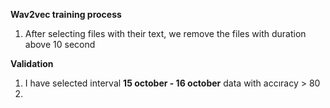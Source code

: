 **Wav2vec training process**

1. After selecting files with their text, we remove the files with duration above 10 second





**Validation**

1. I have selected interval **15 october - 16 october** data with accıracy > 80
2. 